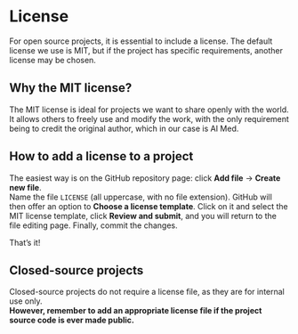 # License

For open source projects, it is essential to include a license. The default license we use is MIT, but if the project has specific requirements, another license may be chosen.

## Why the MIT license?

The MIT license is ideal for projects we want to share openly with the world. It allows others to freely use and modify the work, with the only requirement being to credit the original author, which in our case is AI Med.

## How to add a license to a project

The easiest way is on the GitHub repository page: click **Add file** -> **Create new file**.  
Name the file `LICENSE` (all uppercase, with no file extension). GitHub will then offer an option to **Choose a license template**. Click on it and select the MIT license template, click **Review and submit**, and you will return to the file editing page. Finally, commit the changes.

That’s it!

## Closed-source projects

Closed-source projects do not require a license file, as they are for internal use only.  
**However, remember to add an appropriate license file if the project source code is ever made public.**
